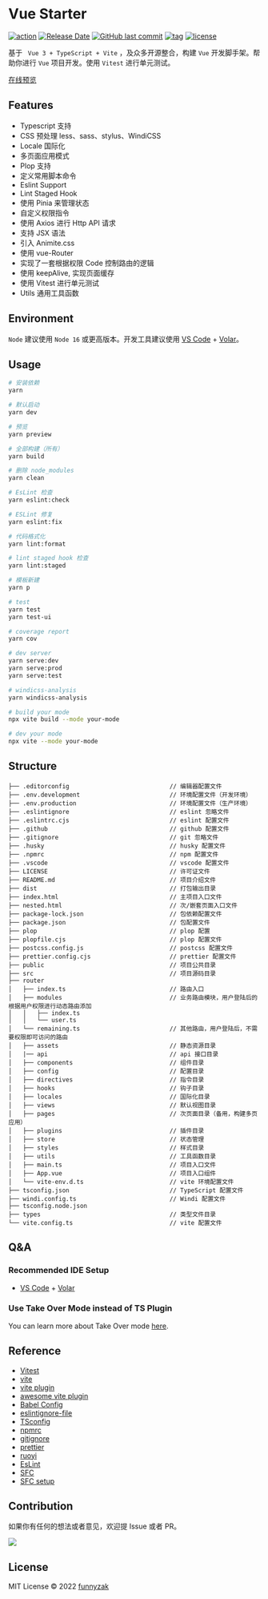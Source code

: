 # Vue Starter

[![action][ci-image]][ci-url] [![Release Date][rle-image]][rle-url] [![GitHub last commit][last-commit-image]][repository-url] [![tag][tag-image]][rle-url] [![license][license-image]][repository-url]

基于 ` Vue 3 + TypeScript + Vite` ，及众多开源整合，构建 `Vue` 开发脚手架。帮助你进行 `Vue` 项目开发。使用 `Vitest` 进行单元测试。

[在线预览](https://vuestarter2.vercel.app/)

 <!-- [![Sourcegraph][sg-image]][sg-url]  -->
<!-- [![GitHub repo size][repo-size-image]][repository-url]
 -->
[ci-image]: https://github.com/funnyzak/vue-starter/actions/workflows/ci.yml/badge.svg
[ci-url]: https://github.com/funnyzak/vue-starter/actions
[license-image]: https://img.shields.io/github/license/funnyzak/vue-starter.svg?style=flat-square
[repository-url]: https://github.com/funnyzak/vue-starter
[repo-size-image]: https://img.shields.io/github/repo-size/funnyzak/vue-starter
[commit-activity-image]: https://img.shields.io/github/commit-activity/m/funnyzak/vue-starter?style=flat-square
[last-commit-image]: https://img.shields.io/github/last-commit/funnyzak/vue-starter?style=flat-square&lable=commit
[rle-image]: https://img.shields.io/github/release-date/funnyzak/vue-starter.svg?label=release
[rle-url]: https://github.com/funnyzak/vue-starter/releases/latest
[sg-url]: https://sourcegraph.com/github.com/funnyzak/vue-starter
[sg-image]: https://img.shields.io/badge/view%20on-Sourcegraph-brightgreen.svg?style=flat-square
[tag-image]: https://img.shields.io/github/tag/funnyzak/vue-starter.svg

## Features

- Typescript 支持
- CSS 预处理 less、sass、stylus、WindiCSS
- Locale 国际化
- 多页面应用模式
- Plop 支持
- 定义常用脚本命令
- Eslint Support
- Lint Staged Hook
- 使用 Pinia 来管理状态
- 自定义权限指令
- 使用 Axios 进行 Http API 请求
- 支持 JSX 语法
- 引入 Animite.css
- 使用 vue-Router
- 实现了一套根据权限 Code 控制路由的逻辑
- 使用 keepAlive, 实现页面缓存
- 使用 Vitest 进行单元测试
- Utils 通用工具函数

## Environment

`Node` 建议使用 `Node 16` 或更高版本。开发工具建议使用 [VS Code](https://code.visualstudio.com/) + [Volar](https://marketplace.visualstudio.com/items?itemName=Vue.volar)。

## Usage

```bash
# 安装依赖
yarn

# 默认启动
yarn dev

# 预览
yarn preview

# 全部构建（所有）
yarn build

# 删除 node_modules
yarn clean

# EsLint 检查
yarn eslint:check

# ESLint 修复
yarn eslint:fix

# 代码格式化
yarn lint:format

# lint staged hook 检查
yarn lint:staged

# 模板新建
yarn p

# test
yarn test
yarn test-ui

# coverage report
yarn cov

# dev server
yarn serve:dev
yarn serve:prod
yarn serve:test

# windicss-analysis
yarn windicss-analysis

# build your mode
npx vite build --mode your-mode

# dev your mode
npx vite --mode your-mode
```

## Structure

    ├── .editorconfig                            // 编辑器配置文件
    ├── .env.development                         // 环境配置文件（开发环境）
    ├── .env.production                          // 环境配置文件（生产环境）
    ├── .eslintignore                            // eslint 忽略文件
    ├── .eslintrc.cjs                            // eslint 配置文件
    ├── .github                                  // github 配置文件
    ├── .gitignore                               // git 忽略文件
    ├── .husky                                   // husky 配置文件
    ├── .npmrc                                   // npm 配置文件
    ├── .vscode                                  // vscode 配置文件
    ├── LICENSE                                  // 许可证文件
    ├── README.md                                // 项目介绍文件
    ├── dist                                     // 打包输出目录
    ├── index.html                               // 主项目入口文件
    ├── nested.html                              // 次/嵌套页面入口文件
    ├── package-lock.json                        // 包依赖配置文件
    ├── package.json                             // 包配置文件
    ├── plop                                     // plop 配置
    ├── plopfile.cjs                             // plop 配置文件
    ├── postcss.config.js                        // postcss 配置文件
    ├── prettier.config.cjs                      // prettier 配置文件
    ├── public                                   // 项目公共目录
    ├── src                                      // 项目源码目录
    ├── router
    │   ├── index.ts                             // 路由入口
    │   ├── modules                              // 业务路由模块，用户登陆后的根据用户权限进行动态路由添加
    │   │   ├── index.ts
    │   │   └── user.ts
    │   └── remaining.ts                         // 其他路由，用户登陆后，不需要权限即可访问的路由
    │   ├── assets                               // 静态资源目录
    │   |── api                                  // api 接口目录
    │   ├── components                           // 组件目录
    │   ├── config                               // 配置目录
    │   ├── directives                           // 指令目录
    │   ├── hooks                                // 钩子目录
    │   ├── locales                              // 国际化目录
    │   ├── views                                // 默认视图目录
    │   ├── pages                                // 次页面目录（备用，构建多页应用）
    │   ├── plugins                              // 插件目录
    │   ├── store                                // 状态管理
    │   ├── styles                               // 样式目录
    │   ├── utils                                // 工具函数目录
    │   ├── main.ts                              // 项目入口文件
    │   ├── App.vue                              // 项目入口组件
    │   └── vite-env.d.ts                        // vite 环境配置文件
    ├── tsconfig.json                            // TypeScript 配置文件
    ├── windi.config.ts                          // Windi 配置文件
    ├── tsconfig.node.json
    ├── types                                    // 类型文件目录
    └── vite.config.ts                           // vite 配置文件

## Q&A

### Recommended IDE Setup

- [VS Code](https://code.visualstudio.com/) + [Volar](https://marketplace.visualstudio.com/items?itemName=Vue.volar)

### Use Take Over Mode instead of TS Plugin

You can learn more about Take Over mode [here](https://github.com/johnsoncodehk/volar/discussions/471).

## Reference

- [Vitest](https://cn.vitest.dev/guide/features.html)
- [vite](https://cn.vitejs.dev/guide/features.htm)
- [vite plugin](https://cn.vitejs.dev/plugins/)
- [awesome vite plugin](https://github.com/vitejs/awesome-vite#plugins)
- [Babel Config](https://babel.docschina.org/docs/en/7.0.0/configuration/)
- [eslintignore-file](https://eslint.org/docs/user-guide/configuring/ignoring-code#the-eslintignore-file)
- [TSconfig](https://www.typescriptlang.org/tsconfig/)
- [npmrc](https://docs.npmjs.com/cli/v7/configuring-npm/npmrc)
- [gitignore](https://git-scm.com/docs/gitignore)
- [prettier](https://prettier.io/docs/en/index.html)
- [ruoyi](https://github.dev/YunaiV/ruoyi-vue-pro/)
- [EsLint](https://eslint.org/docs/user-guide/configuring/)
- [SFC](https://v3.vuejs.org/guide/single-file-component.html)
- [SFC setup](https://v3.vuejs.org/api/sfc-script-setup.html#sfc-script-setup)

## Contribution

如果你有任何的想法或者意见，欢迎提 Issue 或者 PR。

<a href="https://github.com/funnyzak/vue-starter/graphs/contributors">
  <img src="https://contrib.rocks/image?repo=funnyzak/vue-starter" />
</a>

## License

MIT License © 2022 [funnyzak](https://github.com/funnyzak)
